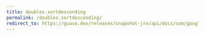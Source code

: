 ```yaml
---
title: doubles.sortdescending
permalink: /doubles.sortdescending/
redirect_to: https://guava.dev/releases/snapshot-jre/api/docs/com/google/common/primitives/Doubles.html#sortDescending-double:A-
---
```

